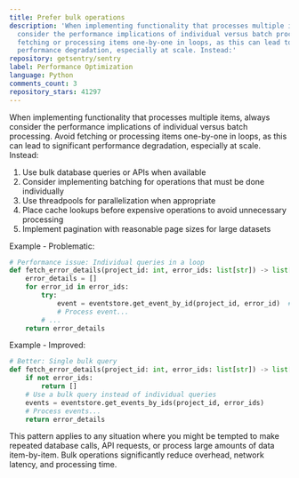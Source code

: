 ```yaml
---
title: Prefer bulk operations
description: 'When implementing functionality that processes multiple items, always
  consider the performance implications of individual versus batch processing. Avoid
  fetching or processing items one-by-one in loops, as this can lead to significant
  performance degradation, especially at scale. Instead:'
repository: getsentry/sentry
label: Performance Optimization
language: Python
comments_count: 3
repository_stars: 41297
---
```


When implementing functionality that processes multiple items, always consider the performance implications of individual versus batch processing. Avoid fetching or processing items one-by-one in loops, as this can lead to significant performance degradation, especially at scale. Instead:

1. Use bulk database queries or APIs when available
2. Consider implementing batching for operations that must be done individually
3. Use threadpools for parallelization when appropriate
4. Place cache lookups before expensive operations to avoid unnecessary processing
5. Implement pagination with reasonable page sizes for large datasets

Example - Problematic:
```python
# Performance issue: Individual queries in a loop
def fetch_error_details(project_id: int, error_ids: list[str]) -> list[dict[str, Any]]:
    error_details = []
    for error_id in error_ids:
        try:
            event = eventstore.get_event_by_id(project_id, error_id)  # Separate query for each ID
            # Process event...
        # ...
    return error_details
```

Example - Improved:
```python
# Better: Single bulk query
def fetch_error_details(project_id: int, error_ids: list[str]) -> list[dict[str, Any]]:
    if not error_ids:
        return []
    # Use a bulk query instead of individual queries
    events = eventstore.get_events_by_ids(project_id, error_ids)
    # Process events...
    return error_details
```

This pattern applies to any situation where you might be tempted to make repeated database calls, API requests, or process large amounts of data item-by-item. Bulk operations significantly reduce overhead, network latency, and processing time.